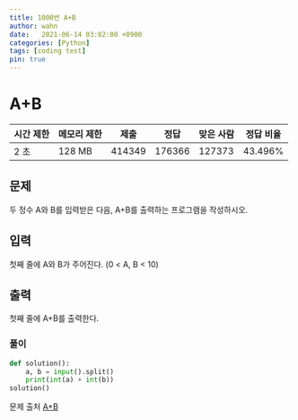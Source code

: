 ```yaml
---
title: 1000번 A+B
author: wahn
date:   2021-06-14 03:02:00 +0900
categories: [Python]
tags: [coding test]
pin: true
---
```


# A+B

|시간 제한|메모리 제한|제출|정답|맞은 사람|정답 비율|
|---|---|---|---|---|---|
|2 초|128 MB|414349|176366|127373|43.496%|


## 문제


두 정수 A와 B를 입력받은 다음, A+B를 출력하는 프로그램을 작성하시오.



## 입력

첫째 줄에 A와 B가 주어진다. (0 < A, B < 10)

## 출력

첫째 줄에 A+B를 출력한다.
  

  
### 풀이  
 
```python
def solution():
    a, b = input().split()
    print(int(a) + int(b))
solution()
 ```

  
문제 출처 [A+B]  

[A+B]: https://www.acmicpc.net/problem/1000

 
